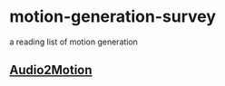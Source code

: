 # motion-generation-survey
a reading list of motion generation

## [**Audio2Motion**](https://github.com/JayJRao/motion-generation-survey/blob/main/Audio2Motion.md)
